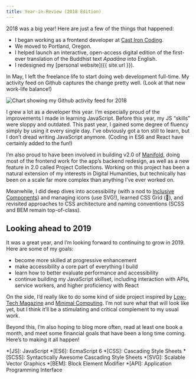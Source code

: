 ```yaml
---
title: Year-in-Review (2018 Edition)
---
```


2018 was a big year! Here are just a few of the things that happened:
* I began working as a frontend developer at [Cast Iron Coding](https://castironcoding.com/).
* We moved to Portland, Oregon.
* I helped launch an interactive, open-access digital edition of the first-ever translation of the Buddhist text _Apadāna_ into English.
* I redesigned my [personal website]({{ site.url }}).

In May, I left the freelance life to start doing web development full-time. My activity feed on Github captures the change pretty well. (Look at that new work-life balance!)

![Chart showing my Github activity feed for 2018](/assets/images/2018-year-end-review_1.png)

I grew a lot as a developer this year. I’m especially proud of the improvements I made in learning JavaScript. Before this year, my JS “skills” were sloppy and outdated. This past year, I gained some degree of fluency simply by using it every single day. I’ve obviously got a ton still to learn, but I don’t dread writing JavaScript anymore. (Coding in ES6 and React have certainly added to the fun!)

I’m also proud to have been involved in building v2.0 of [Manifold](http://manifoldapp.org/), doing most of the frontend work for the app’s backend redesign, as well as a new feature in 2.0 called Project Collections. Working on this project has been a natural extension of my interests in Digital Humanities, but technically has been on a scale far more complex than anything I’ve ever worked on.

Meanwhile, I did deep dives into accessibility (with a nod to [Inclusive Components](https://inclusive-components.design/)) and managing icons (use SVG!), learned CSS Grid (🤗), and revisited approaches to CSS architecture and naming conventions (SCSS and BEM remain top-of-class).

## Looking ahead to 2019
It was a great year, and I’m looking forward to continuing to grow in 2019. Here are some of my goals:
* become more skilled at progressive enhancement
* make accessibility a core part of everything I build
* learn how to better evaluate performance and accessibility
* continue building my JavaScript skillset, including interaction with API<span>s</span>, service workers, and higher proficiency with React

On the side, I’d really like to do some kind of side project inspired by [Low-Tech Magazine](https://solar.lowtechmagazine.com/2018/09/how-to-build-a-lowtech-website/) and [Minimal Computing](http://go-dh.github.io/mincomp/thoughts/2016/10/03/tldr/). I’m not sure what that will look like yet, but I think it’ll be a stimulating and critical complement to my usual work.

Beyond this, I’m also hoping to blog more often, read at least one book a month, and meet some financial goals that have been a long time coming. Here’s to making it all happen!

*[JS]: JavaScript
*[ES6]: EcmaScript 6
*[CSS]: Cascading Style Sheets
*[SCSS]: Syntactically Awesome Cascading Style Sheets
*[SVG]: Scalable Vector Graphics
*[BEM]: Block Element Modifier
*[API]: Application Programming Interface
